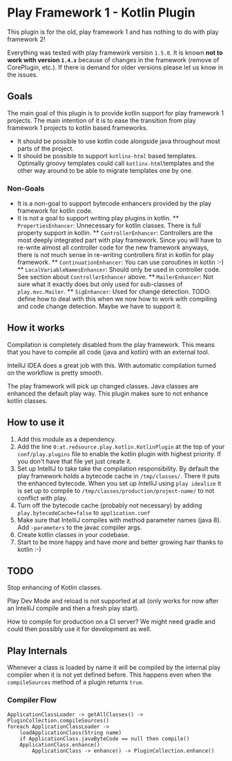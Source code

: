 # Play Framework 1 - Kotlin Plugin

This plugin is for the old, play framework 1 and has nothing to do with play framework 2!

Everything was tested with play framework version `1.5.0`.
It is known **not to work with version `1.4.x`** because of changes in the framework (remove of CorePlugin, etc.).
If there is demand for older versions please let us know in the issues.

## Goals

The main goal of this plugin is to provide kotlin support for play framework 1 projects.
The main intention of it is to ease the transition from play framework 1 projects to kotlin based frameworks.

* It should be possible to use kotlin code alongside java throughout most parts of the project.
* It should be possible to support `kotlinx-html` based templates.
  Optimally groovy templates could call `kotlinx-html`templates and the other way around to be able
  to migrate templates one by one.
  
### Non-Goals
  
* It is a non-goal to support bytecode enhancers provided by the play framework for kotlin code.
* It is not a goal to support writing play plugins in kotlin.
** `PropertiesEnhancer`: Unnecessary for kotlin classes. There is full property support in kotlin.
** `ControllerEnhancer`: Controllers are the most deeply integrated part with play framework.
   Since you will have to re-write almost all controller code for the new framework anyways,
   there is not much sense in re-writing controllers first in kotlin for play framework.
** `ContinuationEnhancer`: You can use coroutines in kotlin :-)
** `LocalVariableNamesEnhancer`: Should only be used in controller code. See section about `ControllerEnhancer` above.
** `MailerEnhancer`: Not sure what it exactly does but only used for sub-classes of `play.mvc.Mailer`.
** `SigEnhancer`: Used for change detection.
   TODO: define how to deal with this when we now how to work with compiling and code change detection.
   Maybe we have to support it.
   
## How it works

Compilation is completely disabled from the play framework.
This means that you have to compile all code (java and kotlin) with an external tool.

IntelliJ IDEA does a great job with this. With automatic compilation turned on the workflow is pretty smooth.

The play framework will pick up changed classes. Java classes are enhanced the default play way.
This plugin makes sure to not enhance kotlin classes.

## How to use it

1. Add this module as a dependency.
1. Add the line `0:at.redsource.play.kotlin.KotlinPlugin` at the top of your `conf/play.plugins` file to enable the kotlin plugin with highest priority.
   If you don't have that file yet just create it.
1. Set up IntelliJ to take take the compilation responsibility.
   By default the play framework holds a bytecode cache in `/tmp/classes/`. There it puts the enhanced bytecode.
   When you set up IntelliJ using `play idealize` it is set up to compile to `/tmp/classes/production/project-name/` to not conflict with play.
1. Turn off the bytecode cache (probably not necessary) by adding `play.bytecodeCache=false` to `application.conf`
1. Make sure that IntelliJ compiles with method parameter names (java 8). Add `-parameters` to the javac compiler args.
1. Create kotlin classes in your codebase.
1. Start to be more happy and have more and better growing hair thanks to kotlin :-)

## TODO

Stop enhancing of Kotlin classes.

Play Dev Mode and reload is not supported at all (only works for now after an IntelliJ compile and then a fresh play start).

How to compile for production on a CI server?
We might need gradle and could then possibly use it for development as well.

## Play Internals

Whenever a class is loaded by name it will be compiled by the internal play compiler when it is not yet defined before.
This happens even when the `compileSources` method of a plugin returns `true`.

### Compiler Flow

```
ApplicationClassLoader -> getAllClasses() -> PluginCollection.compileSources()
foreach ApplicationClassLoader -> 
    loadApplicationClass(String name)
    if ApplicationClass.javaByteCode == null then compile()
    ApplicationClass.enhance()
        ApplicationClass -> enhance() -> PluginCollection.enhance()
```